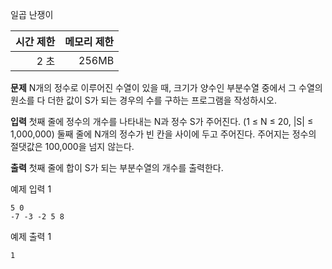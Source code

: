일곱 난쟁이

|시간 제한|메모리 제한|
|---:|---:|
|2 초 | 256MB |

**문제**
N개의 정수로 이루어진 수열이 있을 때, 크기가 양수인 부분수열 중에서 그 수열의 원소를 다 더한 값이 S가 되는 경우의 수를 구하는 프로그램을 작성하시오.

**입력**
첫째 줄에 정수의 개수를 나타내는 N과 정수 S가 주어진다. (1 ≤ N ≤ 20, |S| ≤ 1,000,000) 둘째 줄에 N개의 정수가 빈 칸을 사이에 두고 주어진다. 주어지는 정수의 절댓값은 100,000을 넘지 않는다.


**출력**
첫째 줄에 합이 S가 되는 부분수열의 개수를 출력한다.

예제 입력 1 
```
5 0
-7 -3 -2 5 8
```

예제 출력 1 
```
1
```
